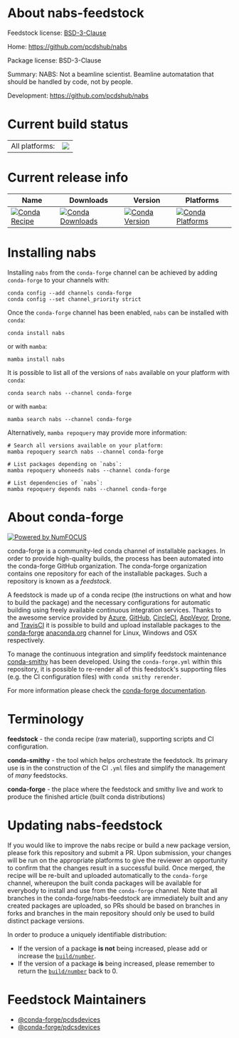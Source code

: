 About nabs-feedstock
====================

Feedstock license: [BSD-3-Clause](https://github.com/conda-forge/nabs-feedstock/blob/main/LICENSE.txt)

Home: https://github.com/pcdshub/nabs

Package license: BSD-3-Clause

Summary: NABS: Not a beamline scientist. Beamline automatation that should be handled by code, not by people.

Development: https://github.com/pcdshub/nabs

Current build status
====================


<table><tr><td>All platforms:</td>
    <td>
      <a href="https://dev.azure.com/conda-forge/feedstock-builds/_build/latest?definitionId=23221&branchName=main">
        <img src="https://dev.azure.com/conda-forge/feedstock-builds/_apis/build/status/nabs-feedstock?branchName=main">
      </a>
    </td>
  </tr>
</table>

Current release info
====================

| Name | Downloads | Version | Platforms |
| --- | --- | --- | --- |
| [![Conda Recipe](https://img.shields.io/badge/recipe-nabs-green.svg)](https://anaconda.org/conda-forge/nabs) | [![Conda Downloads](https://img.shields.io/conda/dn/conda-forge/nabs.svg)](https://anaconda.org/conda-forge/nabs) | [![Conda Version](https://img.shields.io/conda/vn/conda-forge/nabs.svg)](https://anaconda.org/conda-forge/nabs) | [![Conda Platforms](https://img.shields.io/conda/pn/conda-forge/nabs.svg)](https://anaconda.org/conda-forge/nabs) |

Installing nabs
===============

Installing `nabs` from the `conda-forge` channel can be achieved by adding `conda-forge` to your channels with:

```
conda config --add channels conda-forge
conda config --set channel_priority strict
```

Once the `conda-forge` channel has been enabled, `nabs` can be installed with `conda`:

```
conda install nabs
```

or with `mamba`:

```
mamba install nabs
```

It is possible to list all of the versions of `nabs` available on your platform with `conda`:

```
conda search nabs --channel conda-forge
```

or with `mamba`:

```
mamba search nabs --channel conda-forge
```

Alternatively, `mamba repoquery` may provide more information:

```
# Search all versions available on your platform:
mamba repoquery search nabs --channel conda-forge

# List packages depending on `nabs`:
mamba repoquery whoneeds nabs --channel conda-forge

# List dependencies of `nabs`:
mamba repoquery depends nabs --channel conda-forge
```


About conda-forge
=================

[![Powered by
NumFOCUS](https://img.shields.io/badge/powered%20by-NumFOCUS-orange.svg?style=flat&colorA=E1523D&colorB=007D8A)](https://numfocus.org)

conda-forge is a community-led conda channel of installable packages.
In order to provide high-quality builds, the process has been automated into the
conda-forge GitHub organization. The conda-forge organization contains one repository
for each of the installable packages. Such a repository is known as a *feedstock*.

A feedstock is made up of a conda recipe (the instructions on what and how to build
the package) and the necessary configurations for automatic building using freely
available continuous integration services. Thanks to the awesome service provided by
[Azure](https://azure.microsoft.com/en-us/services/devops/), [GitHub](https://github.com/),
[CircleCI](https://circleci.com/), [AppVeyor](https://www.appveyor.com/),
[Drone](https://cloud.drone.io/welcome), and [TravisCI](https://travis-ci.com/)
it is possible to build and upload installable packages to the
[conda-forge](https://anaconda.org/conda-forge) [anaconda.org](https://anaconda.org/)
channel for Linux, Windows and OSX respectively.

To manage the continuous integration and simplify feedstock maintenance
[conda-smithy](https://github.com/conda-forge/conda-smithy) has been developed.
Using the ``conda-forge.yml`` within this repository, it is possible to re-render all of
this feedstock's supporting files (e.g. the CI configuration files) with ``conda smithy rerender``.

For more information please check the [conda-forge documentation](https://conda-forge.org/docs/).

Terminology
===========

**feedstock** - the conda recipe (raw material), supporting scripts and CI configuration.

**conda-smithy** - the tool which helps orchestrate the feedstock.
                   Its primary use is in the construction of the CI ``.yml`` files
                   and simplify the management of *many* feedstocks.

**conda-forge** - the place where the feedstock and smithy live and work to
                  produce the finished article (built conda distributions)


Updating nabs-feedstock
=======================

If you would like to improve the nabs recipe or build a new
package version, please fork this repository and submit a PR. Upon submission,
your changes will be run on the appropriate platforms to give the reviewer an
opportunity to confirm that the changes result in a successful build. Once
merged, the recipe will be re-built and uploaded automatically to the
`conda-forge` channel, whereupon the built conda packages will be available for
everybody to install and use from the `conda-forge` channel.
Note that all branches in the conda-forge/nabs-feedstock are
immediately built and any created packages are uploaded, so PRs should be based
on branches in forks and branches in the main repository should only be used to
build distinct package versions.

In order to produce a uniquely identifiable distribution:
 * If the version of a package **is not** being increased, please add or increase
   the [``build/number``](https://docs.conda.io/projects/conda-build/en/latest/resources/define-metadata.html#build-number-and-string).
 * If the version of a package **is** being increased, please remember to return
   the [``build/number``](https://docs.conda.io/projects/conda-build/en/latest/resources/define-metadata.html#build-number-and-string)
   back to 0.

Feedstock Maintainers
=====================

* [@conda-forge/pcdsdevices](https://github.com/orgs/conda-forge/teams/pcdsdevices/)
* [@conda-forge/pdcsdevices](https://github.com/orgs/conda-forge/teams/pdcsdevices/)

